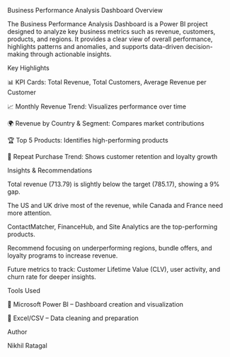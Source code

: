 Business Performance Analysis Dashboard
Overview

The Business Performance Analysis Dashboard is a Power BI project designed to analyze key business metrics such as revenue, customers, products, and regions.
It provides a clear view of overall performance, highlights patterns and anomalies, and supports data-driven decision-making through actionable insights.

Key Highlights

📊 KPI Cards: Total Revenue, Total Customers, Average Revenue per Customer

📈 Monthly Revenue Trend: Visualizes performance over time

🌍 Revenue by Country & Segment: Compares market contributions

🏆 Top 5 Products: Identifies high-performing products

🔁 Repeat Purchase Trend: Shows customer retention and loyalty growth

Insights & Recommendations

Total revenue (713.79) is slightly below the target (785.17), showing a 9% gap.

The US and UK drive most of the revenue, while Canada and France need more attention.

ContactMatcher, FinanceHub, and Site Analytics are the top-performing products.

Recommend focusing on underperforming regions, bundle offers, and loyalty programs to increase revenue.

Future metrics to track: Customer Lifetime Value (CLV), user activity, and churn rate for deeper insights.

Tools Used

🧩 Microsoft Power BI – Dashboard creation and visualization

🧮 Excel/CSV – Data cleaning and preparation

Author

Nikhil Ratagal
